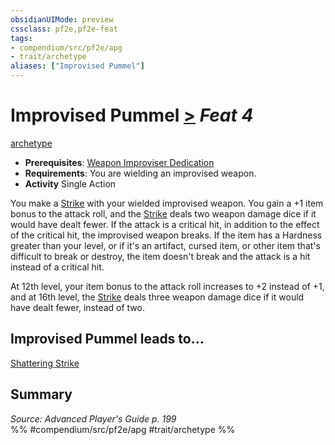 ```yaml
---
obsidianUIMode: preview
cssclass: pf2e,pf2e-feat
tags:
- compendium/src/pf2e/apg
- trait/archetype
aliases: ["Improvised Pummel"]
---
```

# Improvised Pummel  [>](../../Rules/core-rulebook/chapter-9-playing-the-game.md#Actions "Single Action") *Feat 4*  
[archetype](../../Rules/traits/archetype.md)  

- **Prerequisites**: [Weapon Improviser Dedication](weapon-improviser-dedication-apg.md)
- **Requirements**: You are wielding an improvised weapon.
- **Activity** Single Action

You make a [Strike](../../Rules/actions/strike.md) with your wielded improvised weapon. You gain a +1 item bonus to the attack roll, and the [Strike](../../Rules/actions/strike.md) deals two weapon damage dice if it would have dealt fewer. If the attack is a critical hit, in addition to the effect of the critical hit, the improvised weapon breaks. If the item has a Hardness greater than your level, or if it's an artifact, cursed item, or other item that's difficult to break or destroy, the item doesn't break and the attack is a hit instead of a critical hit.

At 12th level, your item bonus to the attack roll increases to +2 instead of +1, and at 16th level, the [Strike](../../Rules/actions/strike.md) deals three weapon damage dice if it would have dealt fewer, instead of two.

## Improvised Pummel leads to...

[Shattering Strike](shattering-strike-apg.md)

## Summary

*Source: Advanced Player's Guide p. 199*  
%% #compendium/src/pf2e/apg #trait/archetype %%
